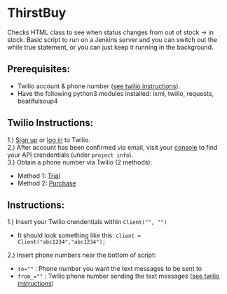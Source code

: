 # ThirstBuy
Checks HTML class to see when status changes from out of stock -> in stock. Basic script to run on a Jenkins server and you can switch out the while true statement, or you can just keep it running in the background.

## Prerequisites:
- Twilio account & phone number ([see twilio instructions](#twilio-instructions)).  
- Have the following python3 modules installed: lxml, twilio, requests, beatifulsoup4  

## Twilio Instructions:  
1.) [Sign up](https://www.twilio.com/try-twilio) or [log in](https://www.twilio.com/login) to Twilio.   
2.) After account has been confirmed via email, visit your [console](https://www.twilio.com/console) to find your API crendentials (under `project info`).    
3.) Obtain a phone number via Twilio (2 methods):   
- Method 1: [Trial](https://www.twilio.com/console/phone-numbers/trial-number/modal?capability[]=sms)  
- Method 2: [Purchase](https://www.twilio.com/console/phone-numbers/search)  


## Instructions:
1.) Insert your Twilio crendentials within `Client("", "")`   
- It should look something like this: `client = Client("abc1234","abc1234");`

2.) Insert phone numbers near the bottom of script:   
- `to=""`    : Phone number you want the text messages to be sent to  
- `from_=""` : Twilio phone number sending the text messages ([see twilio instructions](#twilio-instructions))  

